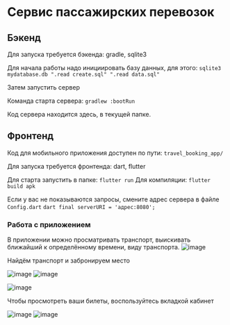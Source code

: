 # Сервис пассажирских перевозок

## Бэкенд

Для запуска требуется бэкенда:
gradle, sqlite3

Для начала работы надо инициировать базу данных, для этого:
`sqlite3 mydatabase.db ".read create.sql" ".read data.sql"`

Затем запустить сервер

Команда старта сервера: `gradlew :bootRun`

Код сервера находится здесь, в текущей папке.

## Фронтенд

Код для мобильного приложения доступен по пути:
`travel_booking_app/`

Для запуска требуется фронтенда:
dart, flutter

Для старта запустить в папке: `flutter run`
Для компиляции: `flutter build apk`

Если у вас не показываются запросы, смените адрес сервера в файле `Config.dart`
``dart
final serverURI = 'адрес:8080';
``

### Работа с приложением

В приложении можно просматривать транспорт, выискивать ближайший к определённому времени, виду транспорта.
![image](https://github.com/user-attachments/assets/9cb85835-56a4-404c-a6e6-e74e9feb3598)

Найдём транспорт и забронируем место

![image](https://github.com/user-attachments/assets/c0178c79-6da9-463f-a88d-5c74b86eecb3)
![image](https://github.com/user-attachments/assets/811ae1d1-6737-4a56-a235-9055cc28acbe)

![image](https://github.com/user-attachments/assets/52a91171-0c1d-4b6c-b819-b115c6ef2a57)

Чтобы просмотреть ваши билеты, воспользуйтесь вкладкой кабинет

![image](https://github.com/user-attachments/assets/21f82cab-0415-45ee-b488-2b60209a9a20)
![image](https://github.com/user-attachments/assets/1ccb0a2d-7dab-490a-b138-82f668f217f4)
